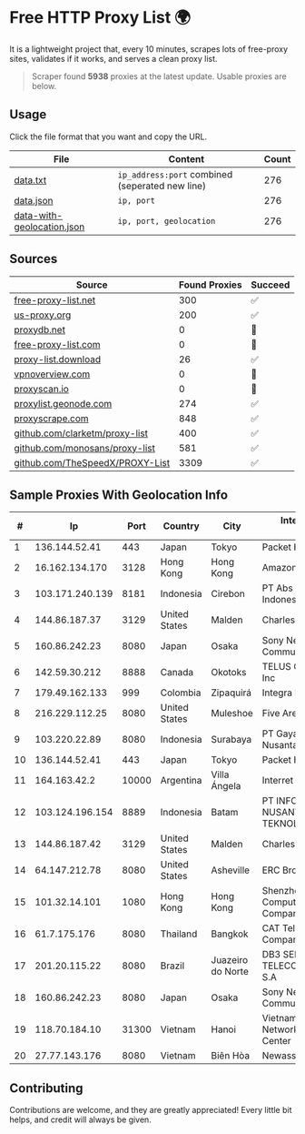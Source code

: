 
# Free HTTP Proxy List 🌍

It is a lightweight project that, every 10 minutes, scrapes lots of free-proxy sites, validates if it works, and serves a clean proxy list.


> Scraper found **5938** proxies at the latest update. Usable proxies are below.

## Usage

Click the file format that you want and copy the URL.


|File|Content|Count|
|----|-------|-----|
|[data.txt](https://raw.githubusercontent.com/themiralay/Proxy-List-World/master/data.txt)|`ip_address:port` combined (seperated new line)|276|
|[data.json](https://raw.githubusercontent.com/themiralay/Proxy-List-World/master/data.json)|`ip, port`|276|
|[data-with-geolocation.json](https://raw.githubusercontent.com/themiralay/Proxy-List-World/master/data-with-geolocation.json)|`ip, port, geolocation`|276|

## Sources

|Source|Found Proxies|Succeed|
|------|-------------|-------|
|[free-proxy-list.net](https://free-proxy-list.net)|300|✅|
|[us-proxy.org](https://www.us-proxy.org)|200|✅|
|[proxydb.net](http://proxydb.net)|0|🚫|
|[free-proxy-list.com](https://free-proxy-list.com/?page=&port=&type%5B%5D=http&type%5B%5D=https&up_time=0&search=Search)|0|🚫|
|[proxy-list.download](https://www.proxy-list.download/HTTP)|26|✅|
|[vpnoverview.com](https://vpnoverview.com/privacy/anonymous-browsing/free-proxy-servers)|0|🚫|
|[proxyscan.io](https://www.proxyscan.io)|0|🚫|
|[proxylist.geonode.com](https://proxylist.geonode.com/api/proxy-list?limit=300&page=1&sort_by=lastChecked&sort_type=desc&protocols=http,https)|274|✅|
|[proxyscrape.com](https://api.proxyscrape.com/v2/?request=displayproxies&protocol=http&timeout=10000&country=all&ssl=all&anonymity=all)|848|✅|
|[github.com/clarketm/proxy-list](https://raw.githubusercontent.com/clarketm/proxy-list/master/proxy-list-raw.txt)|400|✅|
|[github.com/monosans/proxy-list](https://raw.githubusercontent.com/monosans/proxy-list/main/proxies/http.txt)|581|✅|
|[github.com/TheSpeedX/PROXY-List](https://raw.githubusercontent.com/TheSpeedX/PROXY-List/master/http.txt)|3309|✅|


## Sample Proxies With Geolocation Info

|#|Ip|Port|Country|City|Internet Service Provider|
|-|--|----|-------|----|-------------------------|
|1|136.144.52.41|443|Japan|Tokyo|Packet Host, Inc.|
|2|16.162.134.170|3128|Hong Kong|Hong Kong|Amazon.com|
|3|103.171.240.139|8181|Indonesia|Cirebon|PT Abs Multimedia Indonesia|
|4|144.86.187.37|3129|United States|Malden|Charles River Operation|
|5|160.86.242.23|8080|Japan|Osaka|Sony Network Communications Inc|
|6|142.59.30.212|8888|Canada|Okotoks|TELUS Communications Inc|
|7|179.49.162.133|999|Colombia|Zipaquirá|Integra Multisolutions|
|8|216.229.112.25|8080|United States|Muleshoe|Five Area Systems, LLC|
|9|103.220.22.89|8080|Indonesia|Surabaya|PT Gayatri Lintas Nusantara|
|10|136.144.52.41|443|Japan|Tokyo|Packet Host, Inc.|
|11|164.163.42.2|10000|Argentina|Villa Ángela|Interret Villa Angela SRL|
|12|103.124.196.154|8889|Indonesia|Batam|PT INFORMASI NUSANTARA TEKNOLOGI|
|13|144.86.187.42|3129|United States|Malden|Charles River Operation|
|14|64.147.212.78|8080|United States|Asheville|ERC Broadband|
|15|101.32.14.101|1080|Hong Kong|Hong Kong|Shenzhen Tencent Computer Systems Company Limited|
|16|61.7.175.176|8080|Thailand|Bangkok|CAT Telecom Public Company Limited|
|17|201.20.115.22|8080|Brazil|Juazeiro do Norte|DB3 SERVICOS DE TELECOMUNICACOES S.A|
|18|160.86.242.23|8080|Japan|Osaka|Sony Network Communications Inc|
|19|118.70.184.10|31300|Vietnam|Hanoi|Vietnam Internet Network Information Center|
|20|27.77.143.176|8080|Vietnam|Biên Hòa|Newass2011xDSLHCMC|



## Contributing

Contributions are welcome, and they are greatly appreciated! Every
little bit helps, and credit will always be given.

